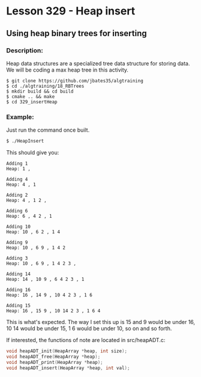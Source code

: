 # Lesson 329 - Heap insert
## Using heap binary trees for inserting
### Description:
Heap data structures are a specialized tree data structure for storing data. We will be coding a max heap tree in this activity.
```shell
$ git clone https://github.com/jbates35/algtraining
$ cd ./algtraining/18_RBTrees
$ mkdir build && cd build
$ cmake .. && make
$ cd 329_insertHeap 
```
### Example:
Just run the command once built.
```bash
$ ./HeapInsert
```
This should give you:
```
Adding 1
Heap: 1 , 

Adding 4
Heap: 4 , 1 

Adding 2
Heap: 4 , 1 2 , 

Adding 6
Heap: 6 , 4 2 , 1 

Adding 10
Heap: 10 , 6 2 , 1 4 

Adding 9
Heap: 10 , 6 9 , 1 4 2 

Adding 3
Heap: 10 , 6 9 , 1 4 2 3 , 

Adding 14
Heap: 14 , 10 9 , 6 4 2 3 , 1 

Adding 16
Heap: 16 , 14 9 , 10 4 2 3 , 1 6 

Adding 15
Heap: 16 , 15 9 , 10 14 2 3 , 1 6 4 

```
This is what's expected. The way I set this up is 15 and 9 would be under 16, 10 14 would be under 15, 1 6 would be under 10, so on and so forth.

If interested, the functions of note are located in src/heapADT.c:
```c
void heapADT_init(HeapArray *heap, int size);
void heapADT_free(HeapArray *heap);
void heapADT_print(HeapArray *heap);
void heapADT_insert(HeapArray *heap, int val);
```

